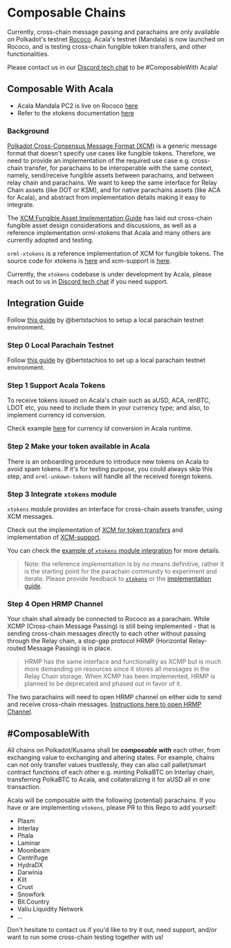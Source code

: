 # Composable Chains

Currently, cross-chain message passing and parachains are only available on Polkadot's testnet [Rococo](https://wiki.polkadot.network/docs/en/build-parachains-rococo). Acala's testnet \(Mandala\) is now launched on Rococo, and is testing cross-chain fungible token transfers, and other functionalities.

Please contact us in our [Discord tech chat](https://discord.gg/Xb3CxcjCVc) to be \#ComposableWith Acala!

## Composable With Acala

* Acala Mandala PC2 is live on Rococo [here](https://polkadot.js.org/apps/?rpc=wss://rococo-rpc.polkadot.io#/parachains)
* Refer to the xtokens documentation [here](https://github.com/open-web3-stack/open-runtime-module-library/wiki/xtokens)

### Background

[Polkadot Cross-Consensus Message Format \(XCM\)](https://github.com/paritytech/xcm-format) is a generic message format that doesn't specify use cases like fungible tokens. Therefore, we need to provide an implementation of the required use case e.g. cross-chain transfer, for parachains to be interoperable with the same context, namely, send/receive fungible assets between parachains, and between relay chain and parachains. We want to keep the same interface for Relay Chain assets (like DOT or KSM), and for native parachains assets (like ACA for Acala), and abstract from implementation details making it easy to integrate.

The [XCM Fungible Asset Implementation Guide](https://github.com/open-web3-stack/open-runtime-module-library/discussions/385) has laid out cross-chain fungible asset design considerations and discussions, as well as a reference implementation orml-xtokens that Acala and many others are currently adopted and testing.

`orml-xtokens` is a reference implementation of XCM for fungible tokens. The source code for xtokens is [here](https://github.com/open-web3-stack/open-runtime-module-library/tree/master/xtokens) and xcm-support is [here](https://github.com/open-web3-stack/open-runtime-module-library/tree/master/xcm-support).

Currently, the `xtokens` codebase is under development by Acala, please reach out to us in [Discord tech chat](https://discord.gg/Xb3CxcjCVc) if you need support.

## Integration Guide

Follow [this guide](https://hackmd.io/dhmCATb_QqygCPxkxaDcmA) by @bertstachios to setup a local parachain testnet environment.

### Step 0 Local Parachain Testnet

Follow [this guide](https://hackmd.io/dhmCATb_QqygCPxkxaDcmA) by @bertstachios to set up a local parachain testnet environment.

### Step 1 Support Acala Tokens

To receive tokens issued on Acala's chain such as aUSD, ACA, renBTC, LDOT etc, you need to include them in your currency type; and also, to implement currency id conversion.

Check example [here](https://github.com/AcalaNetwork/Acala/blob/master/runtime/acala/src/lib.rs#L1307) for currency id conversion in Acala runtime.

### Step 2 Make your token available in Acala

There is an onboarding procedure to introduce new tokens on Acala to avoid spam tokens. If it's for testing purpose, you could always skip this step, and `orml-unkown-tokens` will handle all the received foreign tokens.

### Step 3 Integrate `xtokens` module

`xtokens` module provides an interface for cross-chain assets transfer, using XCM messages.

Check out the implementation of [XCM for token transfers](https://github.com/open-web3-stack/open-runtime-module-library/tree/master/xtokens) and implementation of [XCM-support](https://github.com/open-web3-stack/open-runtime-module-library/tree/master/xcm-support).

You can check the [example of `xtokens` module integration](https://github.com/AcalaNetwork/Acala/blob/3c5da19e6031df91184106057fdcf73ba8784a29/runtime/mandala/src/lib.rs#L1517-L1658) for more details.

> Note: the reference implementation is by no means definitive, rather it is the starting point for the parachain community to experiment and iterate. Please provide feedback to [`xtokens`](https://github.com/open-web3-stack/open-runtime-module-library/tree/master/xtokens) or the [implementation guide](https://github.com/open-web3-stack/open-runtime-module-library/discussions/385).

### Step 4 Open HRMP Channel

Your chain shall already be connected to Rococo as a parachain. While XCMP \(Cross-chain Message Passing\) is still being implemented - that is sending cross-chain messages directly to each other without passing through the Relay chain, a stop-gap protocol HRMP \(Horizontal Relay-routed Message Passing\) is in place.

> HRMP has the same interface and functionality as XCMP but is much more demanding on resources since it stores all messages in the Relay Chain storage. When XCMP has been implemented, HRMP is planned to be deprecated and phased out in favor of it.

The two parachains will need to open HRMP channel on either side to send and receive cross-chain messages. [Instructions here to open HRMP Channel](open-hrmp-channel.md).

## \#ComposableWith

All chains on Polkadot/Kusama shall be _**composable with**_ each other, from exchanging value to exchanging and altering states. For example, chains can not only transfer values trustlessly, they can also call pallet/smart contract functions of each other e.g. minting PolkaBTC on Interlay chain, transferring PolkaBTC to Acala, and collateralizing it for aUSD all in one transaction.

Acala will be composable with the following \(potential\) parachains. If you have or are implementing `xtokens`, please PR to this Repo to add yourself:

* Plasm
* Interlay
* Phala
* Laminar
* Moonbeam
* Centrifuge
* HydraDX
* Darwinia
* Kilt
* Crust
* Snowfork
* Bit.Country
* Valiu Liquidity Network
* ...

Don't hesitate to contact us if you'd like to try it out, need support, and/or want to run some cross-chain testing together with us!
